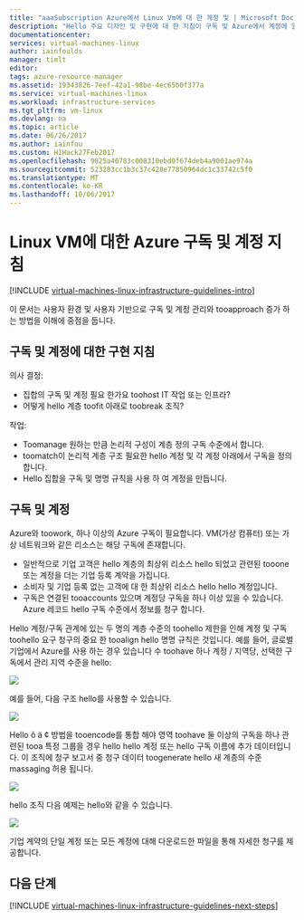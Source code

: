 ```yaml
---
title: "aaaSubscription Azure에서 Linux Vm에 대 한 계정 및 | Microsoft Docs"
description: "Hello 주요 디자인 및 구현에 대 한 지침이 구독 및 Azure에서 계정에 알아봅니다."
documentationcenter: 
services: virtual-machines-linux
author: iainfoulds
manager: timlt
editor: 
tags: azure-resource-manager
ms.assetid: 19343826-7eef-42a1-98be-4ec65b0f377a
ms.service: virtual-machines-linux
ms.workload: infrastructure-services
ms.tgt_pltfrm: vm-linux
ms.devlang: na
ms.topic: article
ms.date: 06/26/2017
ms.author: iainfou
ms.custom: H1Hack27Feb2017
ms.openlocfilehash: 9025a40783c008310ebd0f674deb4a9001ae974a
ms.sourcegitcommit: 523283cc1b3c37c428e77850964dc1c33742c5f0
ms.translationtype: MT
ms.contentlocale: ko-KR
ms.lasthandoff: 10/06/2017
---
```

# <a name="azure-subscription-and-accounts-guidelines-for-linux-vms"></a>Linux VM에 대한 Azure 구독 및 계정 지침

[!INCLUDE [virtual-machines-linux-infrastructure-guidelines-intro](../../../includes/virtual-machines-linux-infrastructure-guidelines-intro.md)]

이 문서는 사용자 환경 및 사용자 기반으로 구독 및 계정 관리와 tooapproach 증가 하는 방법을 이해에 중점을 둡니다.

## <a name="implementation-guidelines-for-subscriptions-and-accounts"></a>구독 및 계정에 대한 구현 지침
의사 결정:

* 집합의 구독 및 계정 필요 한가요 toohost IT 작업 또는 인프라?
* 어떻게 hello 계층 toofit 아래로 toobreak 조직?

작업:

* Toomanage 원하는 만큼 논리적 구성이 계층 정의 구독 수준에서 합니다.
* toomatch이 논리적 계층 구조 필요한 hello 계정 및 각 계정 아래에서 구독을 정의 합니다.
* Hello 집합을 구독 및 명명 규칙을 사용 하 여 계정을 만듭니다.

## <a name="subscriptions-and-accounts"></a>구독 및 계정
Azure와 toowork, 하나 이상의 Azure 구독이 필요합니다. VM(가상 컴퓨터) 또는 가상 네트워크와 같은 리소스는 해당 구독에 존재합니다.

* 일반적으로 기업 고객은 hello 계층의 최상위 리소스 hello 되었고 관련된 tooone 또는 계정을 더는 기업 등록 계약을 가집니다.
* 소비자 및 기업 등록 없는 고객에 대 한 최상위 리소스 hello hello 계정입니다.
* 구독은 연결된 tooaccounts 있으며 계정당 구독을 하나 이상 있을 수 있습니다. Azure 레코드 hello 구독 수준에서 정보를 청구 합니다.

Hello 계정/구독 관계에 있는 두 명의 계층 수준의 toohello 제한을 인해 계정 및 구독 toohello 요구 청구의 중요 한 tooalign hello 명명 규칙은 것입니다. 예를 들어, 글로벌 기업에서 Azure를 사용 하는 경우 있습니다 수 toohave 하나 계정 / 지역당, 선택한 구독에서 관리 지역 수준을 hello:

![](media/virtual-machines-common-infrastructure-service-guidelines/sub01.png)

예를 들어, 다음 구조 hello를 사용할 수 있습니다.

![](media/virtual-machines-common-infrastructure-service-guidelines/sub02.png)

Hello ô ä ¢ 방법을 tooencode를 통합 해야 영역 toohave 둘 이상의 구독을 하나 관련된 tooa 특정 그룹을 경우 hello hello 계정 또는 hello 구독 이름에 추가 데이터입니다. 이 조직에 청구 보고서 중 청구 데이터 toogenerate hello 새 계층의 수준 massaging 허용 됩니다.

![](media/virtual-machines-common-infrastructure-service-guidelines/sub03.png)

hello 조직 다음 예제는 hello와 같을 수 있습니다.

![](media/virtual-machines-common-infrastructure-service-guidelines/sub04.png)

기업 계약의 단일 계정 또는 모든 계정에 대해 다운로드한 파일을 통해 자세한 청구를 제공합니다.

## <a name="next-steps"></a>다음 단계
[!INCLUDE [virtual-machines-linux-infrastructure-guidelines-next-steps](../../../includes/virtual-machines-linux-infrastructure-guidelines-next-steps.md)]


